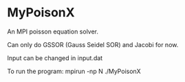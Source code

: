 # MyPoisonX

An MPI poisson equation solver. 

Can only do GSSOR (Gauss Seidel SOR) and Jacobi for now. 

Input can be changed in input.dat

To run the program: mpirun -np N ./MyPoisonX
